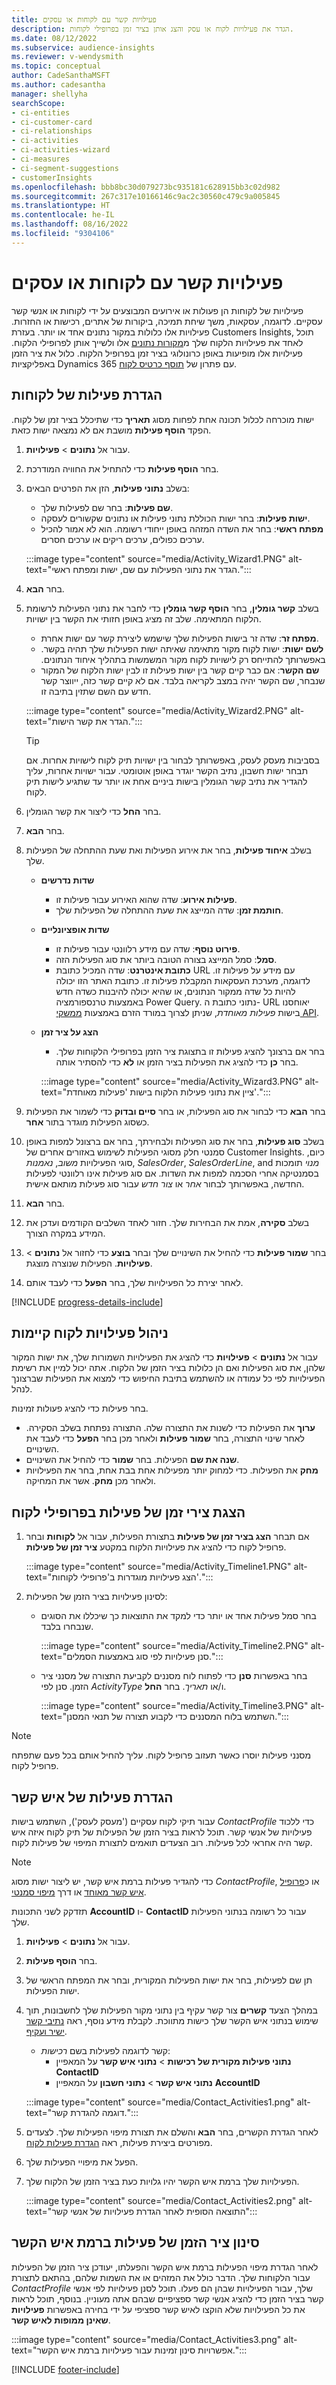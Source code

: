 ```yaml
---
title: פעילויות קשר עם לקוחות או עסקים
description: הגדר את פעילויות לקוח או עסק והצג אותן בציר זמן בפרופילי לקוחות.
ms.date: 08/12/2022
ms.subservice: audience-insights
ms.reviewer: v-wendysmith
ms.topic: conceptual
author: CadeSanthaMSFT
ms.author: cadesantha
manager: shellyha
searchScope:
- ci-entities
- ci-customer-card
- ci-relationships
- ci-activities
- ci-activities-wizard
- ci-measures
- ci-segment-suggestions
- customerInsights
ms.openlocfilehash: bbb8bc30d079273bc935181c628915bb3c02d982
ms.sourcegitcommit: 267c317e10166146c9ac2c30560c479c9a005845
ms.translationtype: HT
ms.contentlocale: he-IL
ms.lasthandoff: 08/16/2022
ms.locfileid: "9304106"
---
```

# <a name="customer-or-business-contact-activities"></a>פעילויות קשר עם לקוחות או עסקים

פעילויות של לקוחות הן פעולות או אירועים המבוצעים על ידי לקוחות או אנשי קשר עסקיים. לדוגמה, עסקאות, משך שיחת תמיכה, ביקורות של אתרים, רכישות או החזרות. פעילויות אלו כלולות במקור נתונים אחד או יותר. בעזרת Customers Insights, תוכל לאחד את פעילויות הלקוח שלך מ[מקורות נתונים](data-sources.md) אלו ולשייך אותן לפרופילי הלקוח. פעילויות אלו מופיעות באופן כרונולוגי בציר זמן בפרופיל הלקוח. כלול את ציר הזמן באפליקציות Dynamics 365 עם פתרון של [תוסף כרטיס לקוח](customer-card-add-in.md).

## <a name="define-a-customer-activity"></a>הגדרת פעילות של לקוחות

ישות מוכרחה לכלול תכונה אחת לפחות מסוג **תאריך** כדי שתיכלל בציר זמן של לקוח. הפקד **הוסף פעילות** מושבת אם לא נמצאה ישות כזאת.

1. עבור אל **נתונים** > **פעילויות**.

1. בחר **הוסף פעילות** כדי להתחיל את החוויה המודרכת.

1. בשלב **‏‫נתוני פעילות‬**, הזן את הפרטים הבאים:

   - **שם פעילות**: בחר שם לפעילות שלך.
   - **ישות פעילות**: בחר ישות הכוללת נתוני פעילות או נתונים שקשורים לעסקה.
   - **מפתח ראשי**: בחר את השדה המזהה באופן ייחודי רשומה. הוא לא אמור להכיל ערכים כפולים, ערכים ריקים או ערכים חסרים.

   :::image type="content" source="media/Activity_Wizard1.PNG" alt-text="הגדר את נתוני הפעילות עם שם, ישות ומפתח ראשי.":::

1. בחר **הבא**.

1. בשלב **קשר גומלין**, בחר **הוסף קשר גומלין** כדי לחבר את נתוני הפעילות לרשומת הלקוח המתאימה. שלב זה מציג באופן חזותי את הקשר בין ישויות.  

   - **מפתח זר**: שדה זר בישות הפעילות שלך שישמש ליצירת קשר עם ישות אחרת.
   - **‏‫לשם ישות**: ישות לקוח מקור מתאימה שאיתה ישות הפעילות שלך תהיה בקשר. באפשרותך להתייחס רק לישויות לקוח מקור המשמשות בתהליך איחוד הנתונים.
   - **שם הקשר**: אם כבר קיים קשר בין ישות פעילות זו לבין ישות הלקוח של המקור שנבחר, שם הקשר יהיה במצב לקריאה בלבד. אם לא קיים קשר כזה, ייווצר קשר חדש עם השם שתזין בתיבה זו.

   :::image type="content" source="media/Activity_Wizard2.PNG" alt-text="הגדר את קשר הישות.":::

   > [!TIP]
   > בסביבות מעסק לעסק, באפשרותך לבחור בין ישויות תיק לקוח לישויות אחרות. אם תבחר ישות חשבון, נתיב הקשר יוגדר באופן אוטומטי. עבור ישויות אחרות, עליך להגדיר את נתיב קשר הגומלין בישות ביניים אחת או יותר עד שתגיע לישות תיק לקוח.

1. בחר **החל** כדי ליצור את קשר הגומלין.

1. בחר **הבא**.

1. בשלב **איחוד פעילות**, בחר את אירוע הפעילות ואת שעת ההתחלה של הפעילות שלך.
   - **שדות נדרשים**
      - **פעילות אירוע**: שדה שהוא האירוע עבור פעילות זו.
      - **חותמת זמן**: שדה המייצג את שעת ההתחלה של הפעילות שלך.

   - **שדות אופציונליים**
      - **פירוט נוסף**: שדה עם מידע רלוונטי עבור פעילות זו.
      - **סמל**: סמל המייצג בצורה הטובה ביותר את סוג הפעילות הזה.
      - **כתובת אינטרנט**: שדה המכיל כתובת URL עם מידע על פעילות זו. לדוגמה, מערכת העסקאות המקבלת פעילות זו. כתובת האתר הזו יכולה להיות כל שדה ממקור הנתונים, או שהיא יכולה להיבנות כשדה חדש באמצעות טרנספורמציה Power Query. נתוני כתובת ה- URL יאוחסנו בישות *פעילות מאוחדת*, שניתן לצרוך במורד הזרם באמצעות [ממשקי API](apis.md).

   - **הצג על ציר זמן**
      - בחר אם ברצונך להציג פעילות זו בתצוגת ציר הזמן בפרופילי הלקוחות שלך. בחר **כן** כדי להציג את הפעילות בציר הזמן או **לא** כדי להסתיר אותה.

      :::image type="content" source="media/Activity_Wizard3.PNG" alt-text="ציין את נתוני פעילות הלקוח בישות 'פעילות מאוחדת'.":::

1. בחר **הבא** כדי לבחור את סוג הפעילות, או בחר **סיים ובדוק** כדי לשמור את הפעילות כשסוג הפעילות מוגדר בתור **אחר**.

1. בשלב **סוג פעילות**, בחר את סוג הפעילות ולבחירתך, בחר אם ברצונל למפות באופן סמנטי חלק מסוגי הפעילות לשימוש באזורים אחרים של Customer Insights. כיום, סוגי הפעילויות *משוב*, *נאמנות*, *SalesOrder*, *SalesOrderLine*, and *מנוי* תומכות בסמנטיקה אחרי הסכמה למפות את השדות. אם סוג פעילות אינו רלוונטי לפעילות החדשה, באפשרותך לבחור *אחר* או *צור חדש* עבור סוג פעילות מותאם אישית.

1. בחר **הבא**.

1. בשלב **סקירה**, אמת את הבחירות שלך. חזור לאחד השלבים הקודמים ועדכן את המידע במקרה הצורך.

1. בחר **שמור פעילות** כדי להחיל את השינויים שלך ובחר **בוצע** כדי לחזור אל **נתונים** > **פעילויות**. הפעילות שנוצרה מוצגת.

1. לאחר יצירת כל הפעילויות שלך, בחר **הפעל** כדי לעבד אותם.

[!INCLUDE [progress-details-include](includes/progress-details-pane.md)]

## <a name="manage-existing-customer-activities"></a>ניהול פעילויות לקוח קיימות

עבור אל **נתונים** > **פעילויות** כדי להציג את הפעילויות השמורות שלך, את ישות המקור שלהן, את סוג הפעילות ואם הן כלולות בציר הזמן של הלקוח. אתה יכול למיין את רשימת הפעילויות לפי כל עמודה או להשתמש בתיבת החיפוש כדי למצוא את הפעילות שברצונך לנהל.

בחר פעילות כדי להציג פעולות זמינות.

- **ערוך** את הפעילות כדי לשנות את התצורה שלה. התצורה נפתחת בשלב הסקירה. לאחר שינוי התצורה, בחר **שמור פעילות** ולאחר מכן בחר **הפעל** כדי לעבד את השינויים.
- **שנה את שם** הפעילות. בחר **שמור** כדי להחיל את השינויים.
- **מחק** את הפעילות. כדי למחוק יותר מפעילות אחת בבת אחת, בחר את הפעילויות ולאחר מכן **מחק**. אשר את המחיקה.

## <a name="view-activity-timelines-on-customer-profiles"></a>הצגת צירי זמן של פעילות בפרופילי לקוח

1. אם תבחר **הצג בציר זמן של פעילות** בתצורת הפעילות, עבור אל **לקוחות** ובחר פרופיל לקוח כדי להציג את פעילויות הלקוח במקטע **ציר זמן של פעילות**.

   :::image type="content" source="media/Activity_Timeline1.PNG" alt-text="הצג פעילויות מוגדרות ב'פרופילי לקוחות'.":::

1. לסינון פעילויות בציר הזמן של הפעילות:

   - בחר סמל פעילות אחד או יותר כדי למקד את התוצאות כך שיכללו את הסוגים שנבחרו בלבד.

     :::image type="content" source="media/Activity_Timeline2.PNG" alt-text="סנן פעילויות לפי סוג באמצעות הסמלים.":::

   - בחר באפשרות **סנן** כדי לפתוח לוח מסננים לקביעת התצורה של מסנני ציר הזמן. סנן לפי *ActivityType* ו/או *תאריך*. בחר **החל**.

     :::image type="content" source="media/Activity_Timeline3.PNG" alt-text="השתמש בלוח המסננים כדי לקבוע תצורה של תנאי המסנן.":::

> [!NOTE]
> מסנני פעילות יוסרו כאשר תעזוב פרופיל לקוח. עליך להחיל אותם בכל פעם שתפתח פרופיל לקוח.

## <a name="define-a-contact-activity"></a>הגדרת פעילות של איש קשר

עבור תיקי לקוח עסקיים ('מעסק לעסק'), השתמש בישות *ContactProfile* כדי ללכוד פעילויות של אנשי קשר. תוכל לראות בציר הזמן של הפעילות של תיק לקוח איזה איש קשר היה אחראי לכל פעילות. רוב הצעדים תואמים לתצורת המיפוי של פעילות לקוח.

   > [!NOTE]
   > כדי להגדיר פעילות ברמת איש קשר, יש ליצור ישות מסוג *ContactProfile*, או כ[פרופיל איש קשר מאוחד](data-unification-contacts.md) או דרך [מיפוי סמנטי](semantic-mappings.md#define-a-contactprofile-semantic-entity-mapping).
   >
   > תזדקק לשני התכונות **AccountID** ו- **ContactID‎** עבור כל רשומה בנתוני הפעילות שלך.
  
1. עבור אל **נתונים** > **פעילויות**.

1. בחר **הוסף פעילות**.

1. תן שם לפעילות, בחר את ישות הפעילות המקורית, ובחר את המפתח הראשי של ישות הפעילות.

1. במהלך הצעד **קשרים** צור קשר עקיף בין נתוני מקור הפעילות שלך לחשבונות, תוך שימוש בנתוני איש הקשר שלך כישות מתווכת. לקבלת מידע נוסף, ראה [נתיבי קשר ישיר ועקיף](relationships.md#relationship-paths).
   - קשר לדוגמה לפעילות בשם *רכישות*:
      - **נתוני פעילות מקורית של רכישות** > **נתוני איש קשר** על המאפיין **ContactID‎**
      - **נתוני איש קשר** > **נתוני חשבון** על המאפיין **AccountID‎**

   :::image type="content" source="media/Contact_Activities1.png" alt-text="דוגמה להגדרת קשר.":::

1. לאחר הגדרת הקשרים, בחר **הבא** והשלם את תצורת מיפוי הפעילות שלך. לצעדים מפורטים ביצירת פעילות, ראה [הגדרת פעילות לקוח](#define-a-customer-activity).

1. הפעל את מיפויי הפעילות שלך.

1. הפעילויות שלך ברמת איש הקשר יהיו גלויות כעת בציר הזמן של הלקוח שלך.

   :::image type="content" source="media/Contact_Activities2.png" alt-text="התוצאה הסופית לאחר הגדרת פעילויות של אנשי קשר":::

## <a name="contact-level-activity-timeline-filtering"></a>סינון ציר הזמן של פעילות ברמת איש הקשר

לאחר הגדרת מיפוי הפעילות ברמת איש הקשר והפעלתו, יעודכן ציר הזמן של הפעילות עבור הלקוחות שלך. הדבר כולל את המזהים או את השמות שלהם, בהתאם לתצורת *ContactProfile* שלך, עבור הפעילויות שבהן הם פעלו. תוכל לסנן פעילויות לפי אנשי קשר בציר הזמן כדי להציג אנשי קשר ספציפיים שבהם אתה מעוניין. בנוסף, תוכל לראות את כל הפעילויות שלא הוקצו לאיש קשר ספציפי על ידי בחירה באפשרות **פעילויות שאינן ממופות לאיש קשר**.

   :::image type="content" source="media/Contact_Activities3.png" alt-text="אפשרויות סינון זמינות עבור פעילויות ברמת איש הקשר.":::

[!INCLUDE [footer-include](includes/footer-banner.md)]
